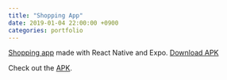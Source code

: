 ```yaml
---
title: "Shopping App"
date: 2019-01-04 22:00:00 +0900
categories: portfolio
---
```

[Shopping app] made with React Native and Expo.
[Download APK]

Check out the [APK].


[Shopping app]: https://exp.host/@likeap/react-native-client
[Download APK]: https://expo.io/artifacts/15bec7cb-8dbb-4b19-bd7b-d95875ff7159
[APK]: https://expo.io/artifacts/15bec7cb-8dbb-4b19-bd7b-d95875ff7159
